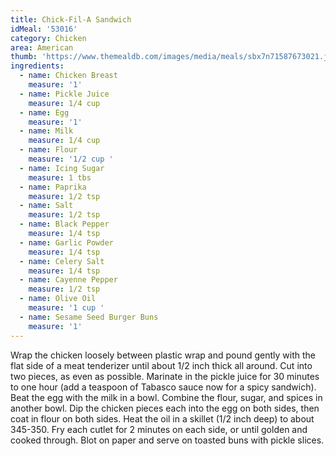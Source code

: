 ```yaml
---
title: Chick-Fil-A Sandwich
idMeal: '53016'
category: Chicken
area: American
thumb: 'https://www.themealdb.com/images/media/meals/sbx7n71587673021.jpg'
ingredients:
  - name: Chicken Breast
    measure: '1'
  - name: Pickle Juice
    measure: 1/4 cup
  - name: Egg
    measure: '1'
  - name: Milk
    measure: 1/4 cup
  - name: Flour
    measure: '1/2 cup '
  - name: Icing Sugar
    measure: 1 tbs
  - name: Paprika
    measure: 1/2 tsp
  - name: Salt
    measure: 1/2 tsp
  - name: Black Pepper
    measure: 1/4 tsp
  - name: Garlic Powder
    measure: 1/4 tsp
  - name: Celery Salt
    measure: 1/4 tsp
  - name: Cayenne Pepper
    measure: 1/2 tsp
  - name: Olive Oil
    measure: '1 cup '
  - name: Sesame Seed Burger Buns
    measure: '1'
---
```

Wrap the chicken loosely between plastic wrap and pound gently with the flat side of a meat tenderizer until about 1/2 inch thick all around.
Cut into two pieces, as even as possible.
Marinate in the pickle juice for 30 minutes to one hour (add a teaspoon of Tabasco sauce now for a spicy sandwich).
Beat the egg with the milk in a bowl.
Combine the flour, sugar, and spices in another bowl.
Dip the chicken pieces each into the egg on both sides, then coat in flour on both sides.
Heat the oil in a skillet (1/2 inch deep) to about 345-350.
Fry each cutlet for 2 minutes on each side, or until golden and cooked through.
Blot on paper and serve on toasted buns with pickle slices.
